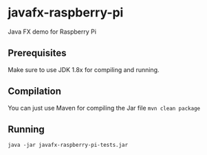 # javafx-raspberry-pi
Java FX demo for Raspberry Pi

## Prerequisites
Make sure to use JDK 1.8x for compiling and running.

## Compilation
You can just use Maven for compiling the Jar file
`mvn clean package`

## Running
`java -jar javafx-raspberry-pi-tests.jar`
